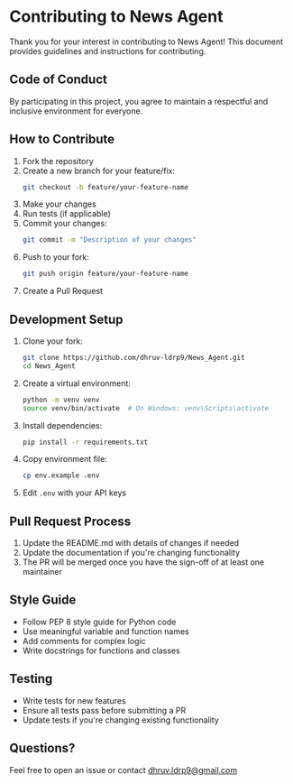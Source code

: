 # Contributing to News Agent

Thank you for your interest in contributing to News Agent! This document provides guidelines and instructions for contributing.

## Code of Conduct

By participating in this project, you agree to maintain a respectful and inclusive environment for everyone.

## How to Contribute

1. Fork the repository
2. Create a new branch for your feature/fix:
   ```bash
   git checkout -b feature/your-feature-name
   ```
3. Make your changes
4. Run tests (if applicable)
5. Commit your changes:
   ```bash
   git commit -m "Description of your changes"
   ```
6. Push to your fork:
   ```bash
   git push origin feature/your-feature-name
   ```
7. Create a Pull Request

## Development Setup

1. Clone your fork:
   ```bash
   git clone https://github.com/dhruv-ldrp9/News_Agent.git
   cd News_Agent
   ```

2. Create a virtual environment:
   ```bash
   python -m venv venv
   source venv/bin/activate  # On Windows: venv\Scripts\activate
   ```

3. Install dependencies:
   ```bash
   pip install -r requirements.txt
   ```

4. Copy environment file:
   ```bash
   cp env.example .env
   ```

5. Edit `.env` with your API keys

## Pull Request Process

1. Update the README.md with details of changes if needed
2. Update the documentation if you're changing functionality
3. The PR will be merged once you have the sign-off of at least one maintainer

## Style Guide

- Follow PEP 8 style guide for Python code
- Use meaningful variable and function names
- Add comments for complex logic
- Write docstrings for functions and classes

## Testing

- Write tests for new features
- Ensure all tests pass before submitting a PR
- Update tests if you're changing existing functionality

## Questions?

Feel free to open an issue or contact dhruv.ldrp9@gmail.com 